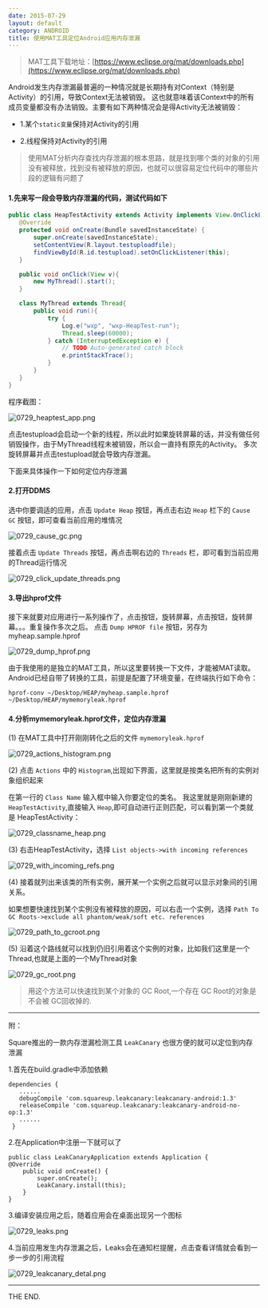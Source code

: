 ```yaml
---
date: 2015-07-29
layout: default
category: ANDROID
title: 使用MAT工具定位Android应用内存泄漏
---
```


> MAT工具下载地址：[https://www.eclipse.org/mat/downloads.php](https://www.eclipse.org/mat/downloads.php)

Android发生内存泄漏最普遍的一种情况就是长期持有对Context（特别是Activity）的引用，导致Context无法被销毁。
这也就意味着该Context中的所有成员变量都没有办法销毁。主要有如下两种情况会是得Activity无法被销毁：

* 1.某个`static变量`保持对Activity的引用

* 2.线程保持对Activity的引用

<!--more-->

> 使用MAT分析内存查找内存泄漏的根本思路，就是找到哪个类的对象的引用没有被释放，找到没有被释放的原因，也就可以很容易定位代码中的哪些片段的逻辑有问题了

#### 1.先来写一段会导致内存泄漏的代码，测试代码如下

```java
public class HeapTestActivity extends Activity implements View.OnClickListener{
   @Override
   protected void onCreate(Bundle savedInstanceState) {
       super.onCreate(savedInstanceState);
       setContentView(R.layout.testuploadfile);
       findViewById(R.id.testupload).setOnClickListener(this);
   }

   public void onClick(View v){
       new MyThread().start();
   }

   class MyThread extends Thread{
       public void run(){
           try {
               Log.e("wxp", "wxp-HeapTest-run");
               Thread.sleep(60000);
           } catch (InterruptedException e) {
               // TODO Auto-generated catch block
               e.printStackTrace();
           }
       }
   }
}
```

程序截图：

![0729_heaptest_app.png](/src/imgs/1507/0729_heaptest_app.png)

点击testupload会启动一个新的线程，所以此时如果旋转屏幕的话，并没有做任何销毁操作，由于MyThread线程未被销毁，所以会一直持有原先的Activity。
多次旋转屏幕并点击testupload就会导致内存泄漏。

下面来具体操作一下如何定位内存泄漏

#### 2.打开DDMS

选中你要调适的应用，点击 `Update Heap` 按钮，再点击右边 `Heap` 栏下的 `Cause GC` 按钮，即可查看当前应用的堆情况

![0729_cause_gc.png](/src/imgs/1507/0729_cause_gc.png)

接着点击 `Update Threads` 按钮，再点击啊右边的 `Threads` 栏，即可看到当前应用的Thread运行情况

![0729_click_update_threads.png](/src/imgs/1507/0729_click_update_threads.png)

#### 3.导出hprof文件

接下来就要对应用进行一系列操作了，点击按钮，旋转屏幕，点击按钮，旋转屏幕。。。重复操作多次之后。
点击 `Dump HPROF file` 按钮，另存为 myheap.sample.hprof

![0729_dump_hprof.png](/src/imgs/1507/0729_dump_hprof.png)

由于我使用的是独立的MAT工具，所以这里要转换一下文件，才能被MAT读取。
Android已经自带了转换的工具，前提是配置了环境变量，在终端执行如下命令：

```
hprof-conv ~/Desktop/HEAP/myheap.sample.hprof ~/Desktop/HEAP/mymemoryleak.hprof
```

#### 4.分析mymemoryleak.hprof文件，定位内存泄漏

(1) 在MAT工具中打开刚刚转化之后的文件 `mymemoryleak.hprof`

![0729_actions_histogram.png](/src/imgs/1507/0729_actions_histogram.png)

(2) 点击 `Actions` 中的 `Histogram`,出现如下界面，这里就是按类名把所有的实例对象组织起来

在第一行的 `Class Name` 输入框中输入你要定位的类名。
我这里就是刚刚新建的 `HeapTestActivity`,直接输入 `Heap`,即可自动进行正则匹配，可以看到第一个类就是 HeapTestActivity：

![0729_classname_heap.png](/src/imgs/1507/0729_classname_heap.png)

(3) 右击HeapTestActivity，选择 `List objects->with incoming references`

![0729_with_incoming_refs.png](/src/imgs/1507/0729_with_incoming_refs.png)

(4) 接着就列出来该类的所有实例，展开某一个实例之后就可以显示对象间的引用关系。

如果想要快速找到某个实例没有被释放的原因，可以右击一个实例，选择 `Path To GC Roots->exclude all phantom/weak/soft etc. references`

![0729_path_to_gcroot.png](/src/imgs/1507/0729_path_to_gcroot.png)

(5) 沿着这个路线就可以找到仍旧引用着这个实例的对象，比如我们这里是一个Thread,也就是上面的一个MyThread对象

![0729_gc_root.png](/src/imgs/1507/0729_gc_root.png)

> 用这个方法可以快速找到某个对象的 GC Root,一个存在 GC Root的对象是不会被 GC回收掉的.

- - -

附：

Square推出的一款内存泄漏检测工具 `LeakCanary` 也很方便的就可以定位到内存泄漏

1.首先在build.gradle中添加依赖

```
dependencies {
   ......
   debugCompile 'com.squareup.leakcanary:leakcanary-android:1.3'
   releaseCompile 'com.squareup.leakcanary:leakcanary-android-no-op:1.3'
   ......
 }
```

2.在Application中注册一下就可以了

```
public class LeakCanaryApplication extends Application {
@Override
    public void onCreate() {
        super.onCreate();
        LeakCanary.install(this);
    }
}
```

3.编译安装应用之后，随着应用会在桌面出现另一个图标

![0729_leaks.png](/src/imgs/1507/0729_leaks.png)

4.当前应用发生内存泄漏之后，Leaks会在通知栏提醒，点击查看详情就会看到一步一步的引用流程

![0729_leakcanary_detal.png](/src/imgs/1507/0729_leakcanary_detal.png)

- - -
THE END.
